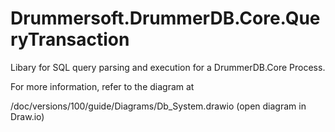 ﻿# Drummersoft.DrummerDB.Core.QueryTransaction

Libary for SQL query parsing and execution for a DrummerDB.Core Process.

For more information, refer to the diagram at

/doc/versions/100/guide/Diagrams/Db_System.drawio (open diagram in Draw.io)
